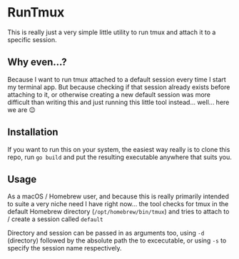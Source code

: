 # RunTmux

This is really just a very simple little utility to run tmux and attach it to a specific session.

## Why even...?

Because I want to run tmux attached to a default session every time I start my terminal app. But because checking if that session already exists before attaching to it, or otherwise creating a new default session was more difficult than writing this and just running this little tool instead... well... here we are 😉

## Installation

If you want to run this on your system, the easiest way really is to clone this repo, run `go build` and put the resulting executable anywhere that suits you.

## Usage

As a macOS / Homebrew user, and because this is really primarily intended to suite a very niche need I have right now... the tool checks for tmux in the default Homebrew directory (`/opt/homebrew/bin/tmux`) and tries to attach to / create a session called `default`

Directory and session can be passed in as arguments too, using `-d` (directory) followed by the absolute path the to excecutable, or using `-s` to specify the session name respectively.
